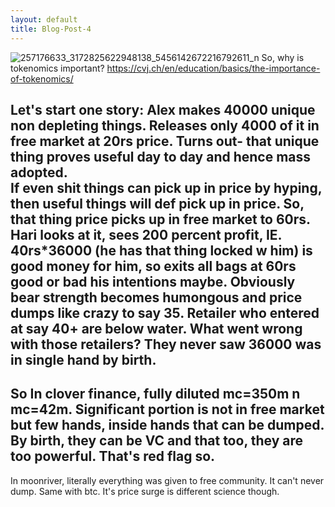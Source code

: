 ```yaml
---
layout: default
title: Blog-Post-4
---
```

![257176633_3172825622948138_5456142672216792611_n](https://user-images.githubusercontent.com/11883023/152141274-413d5145-95e4-4c22-bffd-f008214aca41.jpg)
So, why is tokenomics important? https://cvj.ch/en/education/basics/the-importance-of-tokenomics/

Let's start one story: Alex makes 40000 unique non depleting things.  Releases only 4000 of it in free market at 20rs price.  Turns out- that unique thing proves useful day to day and hence mass adopted.  
  If even shit things can pick up in price by hyping,  then useful things will def pick up in price. So,  that thing price picks up in free market to 60rs. 
 Hari looks at it,  sees 200 percent profit, IE. 40rs*36000 (he has that thing locked w him) is good money for him,  so exits all bags at 60rs good or bad his intentions maybe. Obviously bear strength becomes humongous and price dumps like crazy to say 35. 
Retailer who entered at say 40+ are below water. 
What went wrong with those retailers?  They never saw 36000 was in single hand by birth.  
--
So In clover finance,  fully diluted mc=350m n mc=42m. Significant portion is not in free market but few hands, inside hands that can be dumped. By birth,  they can be VC and that too,  they are too powerful.   That's red flag so. 
---
In moonriver,  literally everything was given to free community.  It can't never dump.  Same with btc.  It's price surge is different science though.
